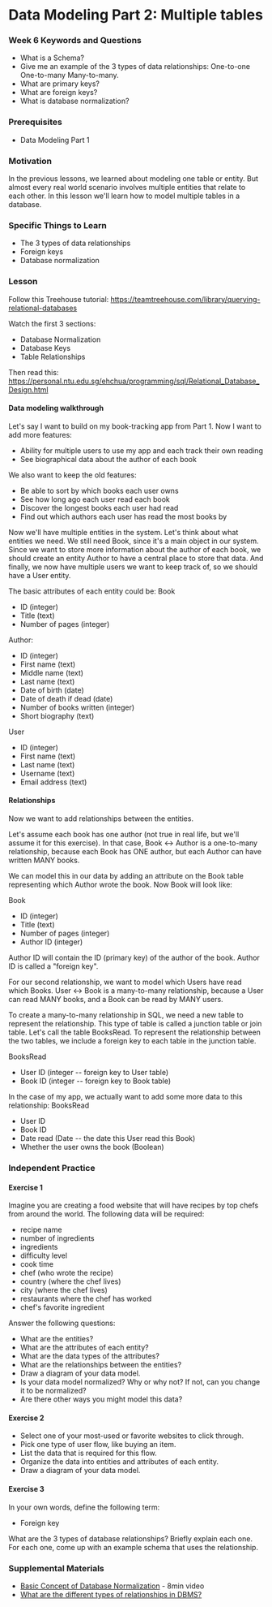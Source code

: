 # Data Modeling Part 2: Multiple tables

### Week 6 Keywords and Questions

- What is a Schema?
- Give me an example of the 3 types of data relationships:
  One-to-one
  One-to-many
  Many-to-many.
- What are primary keys?
- What are foreign keys?
- What is database normalization?

### Prerequisites

- Data Modeling Part 1

### Motivation

In the previous lessons, we learned about modeling one table or entity. But almost every real world scenario involves multiple entities that relate to each other. In this lesson we'll learn how to model multiple tables in a database.

### Specific Things to Learn

- The 3 types of data relationships
- Foreign keys
- Database normalization

### Lesson

Follow this Treehouse tutorial: https://teamtreehouse.com/library/querying-relational-databases

Watch the first 3 sections:

- Database Normalization
- Database Keys
- Table Relationships

Then read this: https://personal.ntu.edu.sg/ehchua/programming/sql/Relational_Database_Design.html

#### Data modeling walkthrough

Let's say I want to build on my book-tracking app from Part 1. Now I want to add more features:

- Ability for multiple users to use my app and each track their own reading
- See biographical data about the author of each book

We also want to keep the old features:

- Be able to sort by which books each user owns
- See how long ago each user read each book
- Discover the longest books each user had read
- Find out which authors each user has read the most books by

Now we'll have multiple entities in the system. Let's think about what entities we need. We still need Book, since it's a main object in our system. Since we want to store more information about the author of each book, we should create an entity Author to have a central place to store that data. And finally, we now have multiple users we want to keep track of, so we should have a User entity.

The basic attributes of each entity could be:
Book

- ID (integer)
- Title (text)
- Number of pages (integer)

Author:

- ID (integer)
- First name (text)
- Middle name (text)
- Last name (text)
- Date of birth (date)
- Date of death if dead (date)
- Number of books written (integer)
- Short biography (text)

User

- ID (integer)
- First name (text)
- Last name (text)
- Username (text)
- Email address (text)

#### Relationships

Now we want to add relationships between the entities.

Let's assume each book has one author (not true in real life, but we'll assume it for this exercise). In that case, Book <-> Author is a one-to-many relationship, because each Book has ONE author, but each Author can have written MANY books.

We can model this in our data by adding an attribute on the Book table representing which Author wrote the book. Now Book will look like:

Book

- ID (integer)
- Title (text)
- Number of pages (integer)
- Author ID (integer)

Author ID will contain the ID (primary key) of the author of the book. Author ID is called a "foreign key".

For our second relationship, we want to model which Users have read which Books. User <-> Book is a many-to-many relationship, because a User can read MANY books, and a Book can be read by MANY users.

To create a many-to-many relationship in SQL, we need a new table to represent the relationship. This type of table is called a junction table or join table. Let's call the table BooksRead. To represent the relationship between the two tables, we include a foreign key to each table in the junction table.

BooksRead

- User ID (integer -- foreign key to User table)
- Book ID (integer -- foreign key to Book table)

In the case of my app, we actually want to add some more data to this relationship:
BooksRead

- User ID
- Book ID
- Date read (Date -- the date this User read this Book)
- Whether the user owns the book (Boolean)

### Independent Practice

#### Exercise 1

Imagine you are creating a food website that will have recipes by top chefs from around the world. The following data will be required:

- recipe name
- number of ingredients
- ingredients
- difficulty level
- cook time
- chef (who wrote the recipe)
- country (where the chef lives)
- city (where the chef lives)
- restaurants where the chef has worked
- chef's favorite ingredient

Answer the following questions:

- What are the entities?
- What are the attributes of each entity?
- What are the data types of the attributes?
- What are the relationships between the entities?
- Draw a diagram of your data model.
- Is your data model normalized? Why or why not? If not, can you change it to be normalized?
- Are there other ways you might model this data?

#### Exercise 2

- Select one of your most-used or favorite websites to click through.
- Pick one type of user flow, like buying an item.
- List the data that is required for this flow.
- Organize the data into entities and attributes of each entity.
- Draw a diagram of your data model.

#### Exercise 3

In your own words, define the following term:

- Foreign key

What are the 3 types of database relationships? Briefly explain each one. For each one, come up with an example schema that uses the relationship.

### Supplemental Materials

- [Basic Concept of Database Normalization](https://www.youtube.com/watch?v=xoTyrdT9SZI) - 8min video
- [What are the different types of relationships in DBMS?](https://afteracademy.com/blog/what-are-the-different-types-of-relationships-in-dbms)
